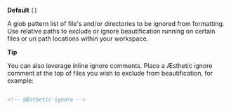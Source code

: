 
**Default** `[]`

A glob pattern list of file's and/or directories to be ignored from formatting. Use relative paths to exclude or ignore beautification running on certain files or uri path locations within your workspace.

**Tip**

You can also leverage inline ignore comments. Place a Æsthetic ignore comment at the top of files you wish to exclude from beautification, for example:

```html

<!-- @Æsthetic-ignore -->

```
